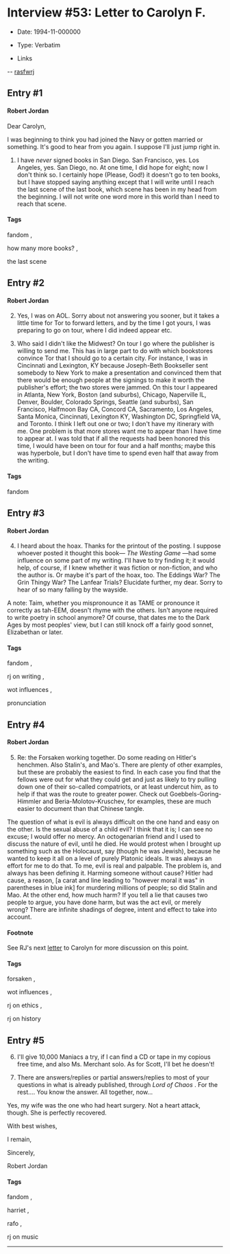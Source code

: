 # Interview #53: Letter to Carolyn F.

- Date: 1994-11-000000

- Type: Verbatim

- Links

-- [rasfwrj](http://web.archive.org/web/19961221230106/http://uts.cc.utexas.edu/%7Emoiraine/jordan/files/5-let.html)


## Entry #1

#### Robert Jordan

Dear Carolyn,

I was beginning to think you had joined the Navy or gotten married or something. It's good to hear from you again. I suppose I'll just jump right in.

1. I have
*never*
signed books in San Diego. San Francisco, yes. Los Angeles, yes. San Diego, no. At one time, I did hope for eight; now I don't think so. I certainly hope (Please, God!) it doesn't go to ten books, but I have stopped saying anything except that I will write until I reach the last scene of the last book, which scene has been in my head from the beginning. I will not write one word more in this world than I need to reach that scene.

#### Tags

fandom
,

how many more books?
,

the last scene

## Entry #2

#### Robert Jordan

2. Yes, I was on AOL. Sorry about not answering you sooner, but it takes a little time for Tor to forward letters, and by the time I got yours, I was preparing to go on tour, where I did indeed appear etc.

3. Who said I didn't like the Midwest? On tour I go where the publisher is willing to send me. This has in large part to do with which bookstores convince Tor that I should go to a certain city. For instance, I was in Cincinnati and Lexington, KY because Joseph-Beth Bookseller sent somebody to New York to make a presentation and convinced them that there would be enough people at the signings to make it worth the publisher's effort; the two stores were jammed. On this tour I appeared in Atlanta, New York, Boston (and suburbs), Chicago, Naperville IL, Denver, Boulder, Colorado Springs, Seattle (and suburbs), San Francisco, Halfmoon Bay CA, Concord CA, Sacramento, Los Angeles, Santa Monica, Cincinnati, Lexington KY, Washington DC, Springfield VA, and Toronto. I think I left out one or two; I don't have my itinerary with me. One problem is that more stores want me to appear than I have time to appear at. I was told that if all the requests had been honored this time, I would have been on tour for four and a half months; maybe this was hyperbole, but I don't have time to spend even half that away from the writing.

#### Tags

fandom

## Entry #3

#### Robert Jordan

4. I heard about the hoax. Thanks for the printout of the posting. I suppose whoever posted it thought this book—
*The Westing Game*
—had some influence on some part of my writing. I'll have to try finding it; it would help, of course, if I knew whether it was fiction or non-fiction, and who the author is. Or maybe it's part of the hoax, too. The Eddings War? The Grin Thingy War? The Lanfear Trials? Elucidate further, my dear. Sorry to hear of so many falling by the wayside.

A note: Taim, whether you mispronounce it as TAME or pronounce it correctly as tah-EEM, doesn't rhyme with the others. Isn't anyone required to write poetry in school anymore? Of course, that dates me to the Dark Ages by most peoples' view, but I can still knock off a fairly good sonnet, Elizabethan or later.

#### Tags

fandom
,

rj on writing
,

wot influences
,

pronunciation

## Entry #4

#### Robert Jordan

5. Re: the Forsaken working together. Do some reading on Hitler's henchmen. Also Stalin's, and Mao's. There are plenty of other examples, but these are probably the easiest to find. In each case you find that the fellows were out for what they could get and just as likely to try pulling down one of their so-called compatriots, or at least undercut him, as to help if that was the route to greater power. Check out Goebbels-Goring-Himmler and Beria-Molotov-Kruschev, for examples, these are much easier to document than that Chinese tangle.

The question of what is evil is always difficult on the one hand and easy on the other. Is the sexual abuse of a child evil? I think that it is; I can see no excuse; I would offer no mercy. An octogenarian friend and I used to discuss the nature of evil, until he died. He would protest when I brought up something such as the Holocaust, say (though he was Jewish), because he wanted to keep it all on a level of purely Platonic ideals. It was always an effort for me to do that. To me, evil is real and palpable. The problem is, and always has been defining it. Harming someone without cause? Hitler had cause, a reason, [a carat and line leading to "however moral it was" in parentheses in blue ink] for murdering millions of people; so did Stalin and Mao. At the other end, how much harm? If you tell a lie that causes two people to argue, you have done harm, but was the act evil, or merely wrong? There are infinite shadings of degree, intent and effect to take into account.

#### Footnote

See RJ's next
[letter](http://www.theoryland.com/intvmain.php?i=56)
to Carolyn for more discussion on this point.

#### Tags

forsaken
,

wot influences
,

rj on ethics
,

rj on history

## Entry #5

6. I'll give 10,000 Maniacs a try, if I can find a CD or tape in my copious free time, and also Ms. Merchant solo. As for Scott, I'll bet he doesn't!

7. There are answers/replies or partial answers/replies to most of your questions in what is already published, through
*Lord of Chaos*
. For the rest.... You know the answer. All together, now...

Yes, my wife was the one who had heart surgery. Not a heart attack, though. She is perfectly recovered.

With best wishes,

I remain,

Sincerely,

Robert Jordan

#### Tags

fandom
,

harriet
,

rafo
,

rj on music


---

